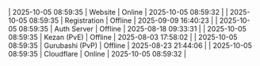 | 2025-10-05 08:59:35 | Website | Online | 2025-10-05 08:59:32 |
| 2025-10-05 08:59:35 | Registration | Offline | 2025-09-09 16:40:23 |
| 2025-10-05 08:59:35 | Auth Server | Offline | 2025-08-18 09:33:31 |
| 2025-10-05 08:59:35 | Kezan (PvE) | Offline | 2025-08-03 17:58:02 |
| 2025-10-05 08:59:35 | Gurubashi (PvP) | Offline | 2025-08-23 21:44:06 |
| 2025-10-05 08:59:35 | Cloudflare | Online | 2025-10-05 08:59:32 |

